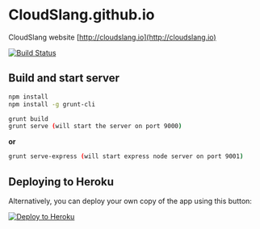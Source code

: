 # CloudSlang.github.io 
CloudSlang website [http://cloudslang.io](http://cloudslang.io)

[![Build Status](https://travis-ci.org/CloudSlang/CloudSlang.github.io.svg)](https://travis-ci.org/CloudSlang/CloudSlang.github.io)

## Build and start server

```sh
npm install
npm install -g grunt-cli

grunt build
grunt serve (will start the server on port 9000)
```
**or**
```sh
grunt serve-express (will start express node server on port 9001)
```

## Deploying to Heroku

Alternatively, you can deploy your own copy of the app using this button:

[![Deploy to Heroku](https://www.herokucdn.com/deploy/button.png)](https://heroku.com/deploy)



